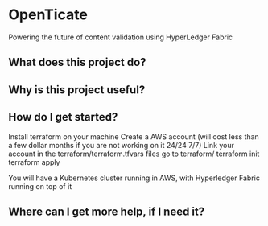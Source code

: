 # OpenTicate
Powering the future of content validation using HyperLedger Fabric

## What does this project do?
## Why is this project useful?
## How do I get started?
Install terraform on your machine
Create a AWS account (will cost less than a few dollar months if you are not working on it 24/24 7/7)
Link your account in the terraform/terraform.tfvars files 
go to terraform/
terraform init
terraform apply

You will have a Kubernetes cluster running in AWS, with Hyperledger Fabric running on top of it

## Where can I get more help, if I need it?
